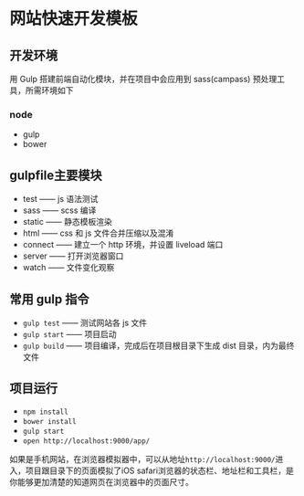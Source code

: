 # 网站快速开发模板

## 开发环境
用 Gulp 搭建前端自动化模块，并在项目中会应用到 sass(campass) 预处理工具，所需环境如下

### node
* gulp
* bower

## gulpfile主要模块
* test —— js 语法测试
* sass —— scss 编译
* static —— 静态模板渲染
* html —— css 和 js 文件合并压缩以及混淆
* connect —— 建立一个 http 环境，并设置 liveload 端口
* server —— 打开浏览器窗口
* watch —— 文件变化观察

## 常用 gulp 指令
* `gulp test`  —— 测试网站各 js 文件
* `gulp start` —— 项目启动
* `gulp build` —— 项目编译，完成后在项目根目录下生成 dist 目录，内为最终文件


## 项目运行
* `npm install`
* `bower install`
* `gulp start`
* `open http://localhost:9000/app/`

如果是手机网站，在浏览器模拟器中，可以从地址`http://localhost:9000/`进入，项目跟目录下的页面模拟了iOS safari浏览器的状态栏、地址栏和工具栏，是你能够更加清楚的知道网页在浏览器中的页面尺寸。
